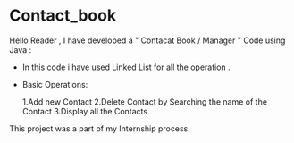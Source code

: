 # Contact_book

Hello Reader , 
I have developed a " Contacat Book / Manager " Code using Java : 
- In this code i have used Linked List for all the operation .
- Basic Operations:

    1.Add new Contact
    2.Delete Contact by Searching the name of the Contact
    3.Display all the Contacts

This project was a part of my Internship process.
